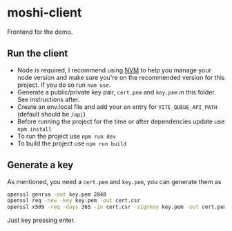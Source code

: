 # moshi-client

Frontend for the demo.

## Run the client

- Node is required, I recommend using [NVM](https://github.com/nvm-sh/nvm) to help you manage your node version and make sure you're on the recommended version for this project. If you do so run `nvm use`.
- Generate a public/private key pair, `cert.pem` and `key.pem` in this folder. See instructions after.
- Create an env.local file and add your an entry for `VITE_QUEUE_API_PATH` (default should be `/api`)
- Before running the project for the time or after dependencies update use `npm install`
- To run the project use `npm run dev`
- To build the project use `npm run build`

## Generate a key

As mentioned, you need a `cert.pem` and `key.pem`, you can generate them as
```bash
openssl genrsa -out key.pem 2048
openssl req -new -key key.pem -out cert.csr
openssl x509 -req -days 365 -in cert.csr -signkey key.pem -out cert.pem
```
Just key pressing enter.
